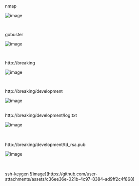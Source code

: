 

nmap<br>

![image](https://github.com/user-attachments/assets/5cd475ae-11f8-419b-b46c-04722928757f)

<br>

gobuster<br>

![image](https://github.com/user-attachments/assets/fec7eb17-88bd-4157-908d-4e5e0c8c246d)

<br>

http://breaking<br>

![image](https://github.com/user-attachments/assets/6185f1bf-7dab-4c1c-8591-f75c3cd46461)

<br>

http://breaking/development<br>

![image](https://github.com/user-attachments/assets/791aeed1-2f8c-4c56-a877-76d58ce27154)

<br>
http://breaking/development/log.txt<br>

![image](https://github.com/user-attachments/assets/213f6c52-923c-45cf-9fbc-8faa4bb48023)

<br>

<br>
http://breaking/development/td_rsa.pub<br>


![image](https://github.com/user-attachments/assets/f7149fd3-b707-40f5-94d6-38ed6de615aa)

<br>

<br>
ssh-keygen
![image](https://github.com/user-attachments/assets/c36ee36e-021b-4c97-8384-ad9ff2c4f868)

<br>












